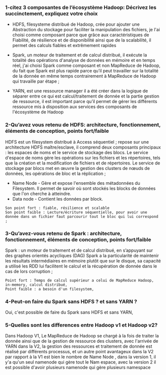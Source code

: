 
### 1-citez 3 composantes de l’écosystème Hadoop: Décrivez les succinctement, expliquez votre choix
* HDFS, filesysteme distribué de Hadoop, crée pour ajouter une Abstraction du stockage pour faciliter la manipulation des fichiers, je l'ai choisi comme composant parce que grâce aux caractéristiques de Fiabilité, de résilience et de disponibilité ainsi que de la scalabilité, il permet des calculs fiables et extrêmement rapides

* Spark, un moteur de traitement et de calcul distribué, il exécute la totalité des opérations d'analyse de données en mémoire et en temps réel, j'ai choisi Spark comme composant et non MapReduce de Hadoop, du fait que Spark est plus rapide parce qu’il peut travailler sur la totalité de la donnée en même temps contrairement à MapReduce de Hadoop qui travaille par étape ;

* YARN, est une ressource manager il a été créer dans la logique de séparer entre ce qui est calcul/traitement de donnée et la partie gestion de ressource, il est important parce qu’il permet de gérer les différents ressource mis à disposition aux services des composants de l'écosystème de Hadoop

### 2-Qu’avez vous retenu de HDFS: architecture, fonctionnement, éléments de conception, points fort/faible

HDFS est un filesystem distribué à Access séquentiel ; repose sur une architecture HDFS maître/esclave, il comprend deux composants principaux : les espaces de noms et le service de stockage des blocs. Le service d'espace de noms gère les opérations sur les fichiers et les répertoires, tels que la création et la modification de fichiers et de répertoires. Le service de stockage par blocs met en œuvre la gestion des clusters de nœuds de données, les opérations de bloc et la réplication ;
* Name Node - Gère et expose l'ensemble des métadonnées du Filesystem. Il permet de savoir où sont stockés les blocks de données que l'on cherche à atteindre. 
* Data node - Contient les données par block.
```
Son point fort : fiable, résilience et scalable 
Son point faible : Lecture/écriture séquentielle, pour avoir une donnée dans un fichier faut parcourir tout le bloc qui lui correspond ;
```
### 3-Qu’avez-vous retenu de Spark : architecture, fonctionnement, éléments de conception, points fort/faible

Spark :  un moteur de traitement et de calcul distribué, en s’appuyant sur des graphes orientés acycliques (DAG) Spark a la particularité de maintenir les résultats intermédiaires en mémoire plutôt que sur le disque, sa capacité a utilisé les RDD lui facilitent le calcul et la récupération de donnée dans le cas de lors corruption ;
```
Point fort : Temps de calcul supérieur a celui de MapReduce Hadoop, in-memory, calcul distribué,
Point faible : a besoin d'un filesystem,
```

### 4-Peut-on faire du Spark sans HDFS ? et sans YARN ?

Oui, c'est possible de faire du Spark sans HDFS et sans YARN,

### 5-Quelles sont les differences entre Hadoop v1 et Hadoop v2?


Dans Hadoop V1, Le MapReduce de Hadoop se chargé à la fois de traiter la donnée ainsi que de la gestion de ressource des clusters, avec l'arrivée de YARN dans la V2, la gestion des ressources et traitement de donnée est réalisé par différents processus, et un autre point avantageux dans la V2 par rapport à la V1 est bien le nombre de Name Node , dans la version 1, il y'a qu'un seul namenode qui gère tout le Nam espace, avec la version 2 il est possible d'avoir plusieurs namenode qui gère plusieurs namespace


